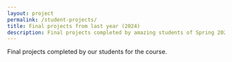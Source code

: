 ```yaml
---
layout: project
permalink: /student-projects/
title: Final projects from last year (2024)
description: Final projects completed by amazing students of Spring 2024.
---
```


Final projects completed by our students for the course.